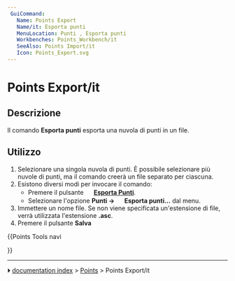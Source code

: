 ```yaml
---
 GuiCommand:
   Name: Points Export
   Name/it: Esporta punti 
   MenuLocation: Punti , Esporta punti
   Workbenches: Points_Workbench/it
   SeeAlso: Points Import/it
   Icon: Points_Export.svg
---
```


# Points Export/it

## Descrizione

Il comando **Esporta punti** esporta una nuvola di punti in un file.

## Utilizzo

1.  Selezionare una singola nuvola di punti. È possibile selezionare più nuvole di punti, ma il comando creerà un file separato per ciascuna.
2.  Esistono diversi modi per invocare il comando:
    -   Premere il pulsante **<img src="images/Points_Export.svg" width=16px> [Esporta Punti](Points_Export/it.md)**.
    -   Selezionare l\'opzione **Punti → <img src="images/Points_Export.svg" width=16px> Esporta punti...** dal menu.
3.  Immettere un nome file. Se non viene specificata un\'estensione di file, verrà utilizzata l\'estensione **.asc**.
4.  Premere il pulsante **Salva**





{{Points Tools navi

}}



---
⏵ [documentation index](../README.md) > [Points](Points_Workbench.md) > Points Export/it
